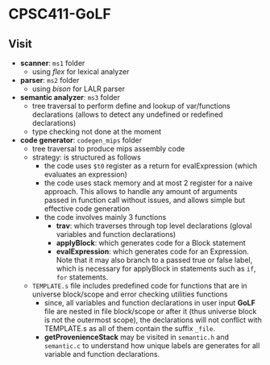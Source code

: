 # CPSC411-GoLF



## Visit
 - **scanner**: `ms1` folder
   - using _flex_ for lexical analyzer
 - **parser**: `ms2` folder
   - using _bison_ for LALR parser
 - **semantic analyzer**: `ms3` folder
   - tree traversal to perform define and lookup of var/functions declarations (allows to detect any undefined or redefined declarations)
   - type checking not done at the moment
 - **code generator**: `codegen_mips` folder
   - tree traversal to produce mips assembly code
   - strategy: is structured as follows
     - the code uses `$t0` register as a return for evalExpression (which evaluates an expression)
     - the code uses stack memory and at most 2 register for a naive approach. This allows to handle any amount of arguments passed in function call without issues, and allows simple but effective code generation
     - the code involves mainly 3 functions
       - **trav**: which traverses through top level declarations (gloval variables and function declarations)
       - **applyBlock**: which generates code for a Block statement
       - **evalExpression**: which generates code for an Expression. Note that it may also branch to a passed true or false label, which is necessary for applyBlock in statements such as `if`, `for` statements.
    - `TEMPLATE.s` file includes predefined code for functions that are in universe block/scope and error checking utilities functions
      - since, all variables and function declarations in user input **GoLF** file are nested in file block/scope or after it (thus universe block is not the outermost scope), the declarations will not conflict with TEMPLATE.s as all of them contain the suffix `_file`.
      - **getProvenienceStack** may be visited in `semantic.h` and `semantic.c` to understand how unique labels are generates for all variable and function declarations.

